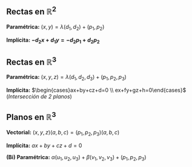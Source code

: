 ## Rectas en $\mathbb{R}^2$

**Paramétrica:** $(x,y)=\lambda(d_1,d_2)+(p_1,p_2)$

**Implícita: $-d_2x + d_1y = -d_2p_1 + d_2p_2$**

## Rectas en $\mathbb{R}^3$

**Paramétrica:** $(x,y,z)=\lambda(d_1,d_2,d_3)+(p_1,p_2,p_3)$

**Implícita:** $\begin{cases}ax+by+cz+d=0 \\ ex+fy+gz+h=0\end{cases}$ (*Intersección de 2 planos*)

## Planos en $\mathbb{R}^3$

**Vectorial:** $(x,y,z)(a,b,c)=(p_1,p_2,p_3)(a,b,c)$

**Implícita:** $ax+by+cz+d=0$

**(Bi) Paramétrica:** $\alpha(u_1,u_2,u_3)+\beta(v_1,v_2,v_3)+(p_1,p_2,p_3)$
